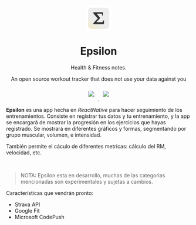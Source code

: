 <div>
 <p align="center">
  <img align="center" src="src/assets/images/logo2.png" width="70">
</p>

 <h1 align="center"><b>Epsilon</b></h1>
  <p align="center">
 Health & Fitness notes.
    <br />
 
  <p align="center">
  An open source workout tracker that does not use your data against you
  </p>
</p>
<p align="center">
<a href="#">
    <img width="160px" style="margin: 10px 10px;" src="https://img.shields.io/badge/Google_Play-414141?style=for-the-badge&logo=google-play&logoColor=white">
</a>
<a href="#">
    <img width="160px" style="margin: 10px 10px;" src="https://img.shields.io/badge/App_Store-0D96F6?style=for-the-badge&logo=app-store&logoColor=white">
</a>
</p>


**Epsilon** es una app hecha en *ReactNative* para hacer seguimiento de los entrenamientos. Consiste en registrar tus datos y tu entrenamiento, y la app se encargará de mostrar la progresión en los ejercicios que hayas registrado. Se mostrará en diferentes gráficos y formas, segmentando por grupo muscular, volumen, e intensidad. 

También permite el cáculo de diferentes metricas: cálculo del RM, velocidad, etc.

<br/>

> NOTA: Epsilon esta en desarrollo, muchas de las categorias mencionadas son experimentales y sujetas a cambios.


Características que vendrán pronto:

  - Strava API
  - Google Fit
  - Microsoft CodePush

